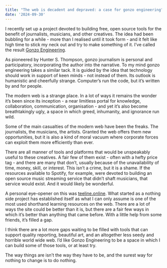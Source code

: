 ```yaml
---
title: "The web is decadent and depraved: a case for gonzo engineering"
date: '2024-09-30'
---
```


I recently set up a project devoted to building free, open source tools for the benefit of journalists, musicians, and other creatives. The idea had been bubbling for a while - more than I realised until it took form - and it felt like high time to stick my neck out and try to make something of it. I’ve called the result [Gonzo Engineering](https://gonzo.engineering/).

As pioneered by Hunter S. Thompson, gonzo journalism is personal and participatory, incorporating the author into the narrative. To my mind gonzo engineering takes a similar tack. It is guided by the idea that technology should work in support of keen minds - not instead of them. Its outlook is humanistic and cheerfully strange. Computer’s run the code, but it’s written by and for people.

The modern web is a strange place. In a lot of ways it remains the wonder it’s been since its inception - a near limitless portal for knowledge, collaboration, communication, organisation - and yet it’s also become breathtakingly ugly, a space in which greed, inhumanity, and ignorance run wild.

Some of the main casualties of the modern web have been the freaks. The journalists, the musicians, the artists. Granted the web offers them new opportunities, but it is also a kind of moral vacuum where corporate forces can exploit them more efficiently than ever.

There are all manner of tools and platforms that would be unspeakably useful to these creatives. A fair few of them exist - often with a hefty price tag - and there are many that don’t, usually because of the unavailability of time, money, skill, or interest. This isn’t a crime, but it is a shame. If the resources available to Spotify, for example, were devoted to building an open source music streaming service that didn’t shaft musicians, that service would exist. And it would likely be wonderful.

A personal eye-opener on this was [teeline.online](https://teeline.online/). What started as a nothing side project has established itself as what I can only assume is one of the most used shorthand learning resources on the web. There are a lot of ways the site could be better than it is, but there are a fair few ways in which it’s better than anything that came before. With a little help from some friends, it’s filled a gap.

I think there are a lot more gaps waiting to be filled with tools that can support quality reporting, beautiful art, and an altogether less seedy and horrible world wide web. I’d like Gonzo Engineering to be a space in which I can build some of those tools, or at least try.

The way things are isn’t the way they have to be, and the surest way for nothing to change is to do nothing. 
